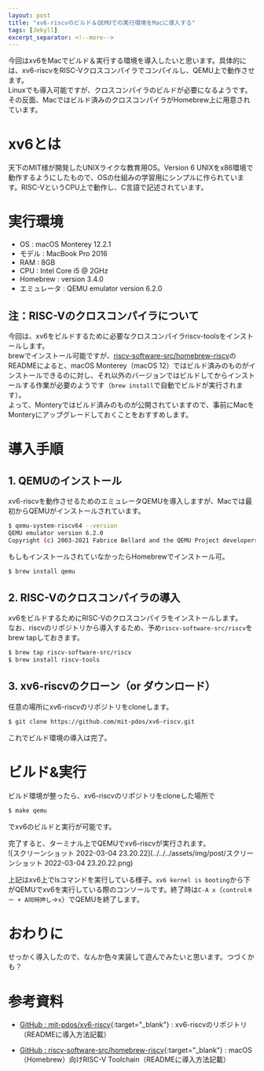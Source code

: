 ```yaml
---
layout: post
title: "xv6-riscvのビルド＆QEMUでの実行環境をMacに導入する"
tags: [Jekyll]
excerpt_separator: <!--more-->
---
```


今回はxv6をMacでビルド＆実行する環境を導入したいと思います。具体的には、xv6-riscvをRISC-Vクロスコンパイラでコンパイルし、QEMU上で動作させます。  
Linuxでも導入可能ですが、クロスコンパイラのビルドが必要になるようです。その反面、Macではビルド済みのクロスコンパイラがHomebrew上に用意されています。

<!--more-->  

# xv6とは

天下のMIT様が開発したUNIXライクな教育用OS。Version 6 UNIXをx86環境で動作するようにしたもので、OSの仕組みの学習用にシンプルに作られています。RISC-VというCPU上で動作し、C言語で記述されています。

# 実行環境

- OS : macOS Monterey 12.2.1
- モデル : MacBook Pro 2016
- RAM : 8GB
- CPU : Intel Core i5 @ 2GHz
- Homebrew : version 3.4.0
- エミュレータ : QEMU emulator version 6.2.0

## 注：RISC-Vのクロスコンパイラについて

今回は、xv6をビルドするために必要なクロスコンパイラriscv-toolsをインストールします。  
brewでインストール可能ですが、[riscv-software-src/homebrew-riscv](https://github.com/riscv-software-src/homebrew-riscv)のREADMEによると、macOS Monterey（macOS 12）ではビルド済みのものがインストールできるのに対し、それ以外のバージョンではビルドしてからインストールする作業が必要のようです（``brew install``で自動でビルドが実行されます）。  
よって、Monteryではビルド済みのものが公開されていますので、事前にMacをMonteryにアップグレードしておくことをおすすめします。



# 導入手順

## 1. QEMUのインストール

xv6-riscvを動作させるためのエミュレータQEMUを導入しますが、Macでは最初からQEMUがインストールされています。  

```bash
$ qemu-system-riscv64 --version
QEMU emulator version 6.2.0
Copyright (c) 2003-2021 Fabrice Bellard and the QEMU Project developers
```

もしもインストールされていなかったらHomebrewでインストール可。

```bash
$ brew install qemu
```

## 2. RISC-Vのクロスコンパイラの導入

xv6をビルドするためにRISC-Vのクロスコンパイラをインストールします。  
なお、riscvのリポジトリから導入するため、予め``riscv-software-src/riscv``をbrew tapしておきます。

```bash
$ brew tap riscv-software-src/riscv
$ brew install riscv-tools
```

## 3. xv6-riscvのクローン（or ダウンロード）

任意の場所にxv6-riscvのリポジトリをcloneします。

```bash
$ git clone https://github.com/mit-pdos/xv6-riscv.git
```

これでビルド環境の導入は完了。

# ビルド&実行

ビルド環境が整ったら、xv6-riscvのリポジトリをcloneした場所で

```bash
$ make qemu
```

でxv6のビルドと実行が可能です。  

完了すると、ターミナル上でQEMUでxv6-riscvが実行されます。  
![スクリーンショット 2022-03-04 23.20.22](../../../assets/img/post/スクリーンショット 2022-03-04 23.20.22.png)

上記はxv6上でlsコマンドを実行している様子。``xv6 kernel is booting``から下がQEMUでxv6を実行している際のコンソールです。終了時は``C-A x``（``controlキー + A同時押し``→``x``）でQEMUを終了します。

# おわりに

せっかく導入したので、なんか色々実装して遊んでみたいと思います。つづくかも？

# 参考資料

- [GitHub : mit-pdos/xv6-riscv](https://github.com/mit-pdos/xv6-riscv){:target="_blank"} : xv6-riscvのリポジトリ（READMEに導入方法記載）

- [GitHub : riscv-software-src/homebrew-riscv](https://github.com/riscv-software-src/homebrew-riscv){:target="_blank"} : macOS（Homebrew）向けRISC-V Toolchain（READMEに導入方法記載）
